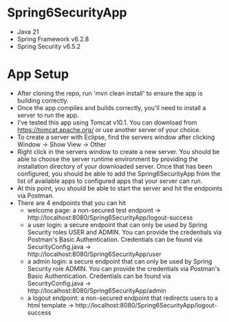 # Spring6SecurityApp
- Java 21
- Spring Framework v6.2.8
- Spring Security v6.5.2

# App Setup
- After cloning the repo, run 'mvn clean install' to ensure the app is building correctly.
- Once the app compiles and builds correctly, you'll need to install a server to run the app.
-  I've tested this app using Tomcat v10.1. You can download from https://tomcat.apache.org/ or use another server of your choice.
-  To create a server with Eclipse, find the servers window after clicking Window -> Show View -> Other
-  Right click in the servers window to create a new server. You should be able to choose the server runtime environment by providing the installation directory of your downloaded server. Once that has been configured, you should be able to add the Spring6SecurityApp from the list of available apps to configured apps that your server can run.
-  At this point, you should be able to start the server and hit the endpoints via Postman.
-  There are 4 endpoints that you can hit
      - welcome page: a non-secured test endpoint -> http://localhost:8080/Spring6SecurityApp/logout-success
      - a user login: a secure endpoint that can only be used by Spring Security roles USER and ADMIN. You can provide the credentials via             Postman's Basic Authentication. Credentials can be found via SecurityConfig.java -> http://localhost:8080/Spring6SecurityApp/user
      - a admin login: a secure endpoint that can only be used by Spring Security role ADMIN. You can provide the credentials via                      Postman's Basic Authentication. Credentials can be found via SecurityConfig.java -> http://localhost:8080/Spring6SecurityApp/admin
      - a logout endpoint: a non-secured endpoint that redirects users to a html template -> http://localhost:8080/Spring6SecurityApp/logout-success
